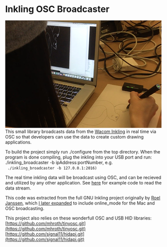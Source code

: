 Inkling OSC Broadcaster
======
![Image of pen in use](imgs/drawing.png)<br>
This small library broadcasts data from the [Wacom Inkling](http://inkling.wacom.com) in real time via OSC so that developers can use the data to create custom drawing applications. 

To build the project simply run ./configure from the top directory.  When the program is done compiling, plug the inkling into your USB port and run:<br>
./inkling\_broadcaster -b ipAddress:portNumber, e.g.<br>
``` ./inkling_broadcaster -b 127.0.0.1:2016)```

The real time inkling data will be broadcast using OSC, and can be recieved and utilized by any other application.  See [here](https://github.com/kevinmkarol/inkling_stroke_analyzer/blob/master/src/ofApp.cpp) for example code to read the data stream.

This code was extracted from the full GNU Inkling project originally by [Roel Janssen](https://github.com/roelj/inklingreader), which [I later expanded](https://github.com/kevinmkarol/inklingreader) to include online_mode for the Mac and OSC broadcasting.

This project also relies on these wonderfull OSC and USB HID libraries:<br>
[https://github.com/mhroth/tinyosc.git](https://github.com/mhroth/tinyosc.git)<br>
[https://github.com/signal11/hidapi.git](https://github.com/signal11/hidapi.git)

